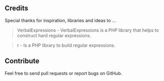 ## Credits
Special thanks for inspiration, libraries and ideas to ...

> VerbalExpressions - VerbalExpressions is a PHP library that helps to construct hard regular expressions.

<div class=""></div>

> r - Is a PHP library to build regular expressions.

## Contribute
Feel free to send pull requests or report bugs on GitHub.
